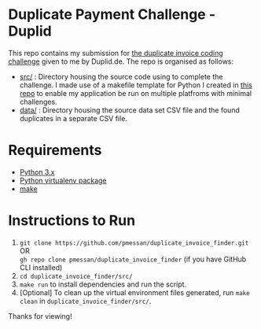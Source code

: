 # Duplicate Payment Challenge - Duplid

This repo contains my submission for [the duplicate invoice coding challenge](challenge.pdf) given to me by Duplid.de. The repo is organised as follows:
* [src/](src/) : Directory housing the source code using to complete the challenge. I made use of a makefile template for Python I created in [this repo](https://github.com/pmessan/makefile-python-template) to enable my application be run on multiple platfroms with minimal challenges.
* [data/](data/) : Directory housing the source data set CSV file and the found duplicates in a separate CSV file.

# Requirements

- [Python 3.x](https://www.python.org/downloads/)
- [Python virtualenv package](https://pypi.org/project/virtualenv/)
- [make](https://www.gnu.org/software/make/)

# Instructions to Run

1. `git clone https://github.com/pmessan/duplicate_invoice_finder.git` OR  
`gh repo clone pmessan/duplicate_invoice_finder` 
(if you have GitHub CLI installed)
2. `cd duplicate_invoice_finder/src/`
3. `make run` to install dependencies and run the script.
4. \[Optional\] To clean up the virtual environment files generated, run `make clean` in `duplicate_invoice_finder/src/`.

Thanks for viewing!
